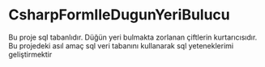# CsharpFormIleDugunYeriBulucu
 Bu proje sql tabanlıdır. Düğün yeri bulmakta zorlanan çiftlerin kurtarıcısıdır. Bu projedeki asıl amaç sql veri tabanını kullanarak sql yeteneklerimi geliştirmektir
